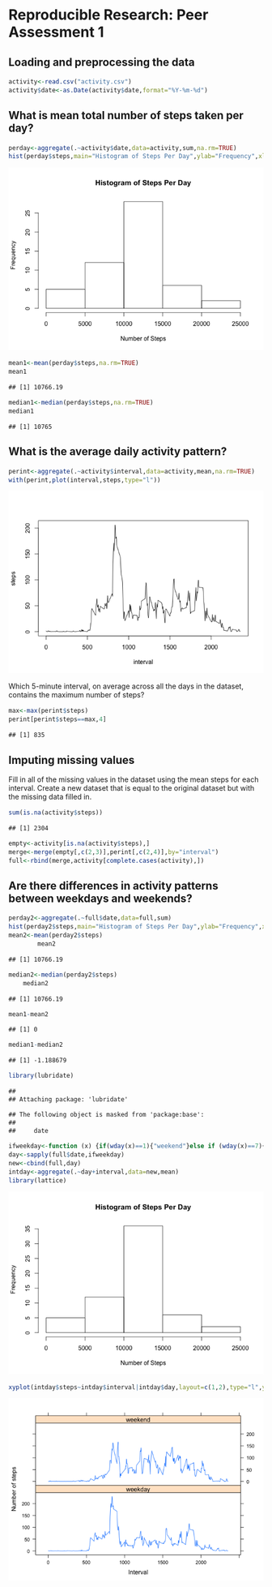 # Reproducible Research: Peer Assessment 1


## Loading and preprocessing the data

```r
activity<-read.csv("activity.csv")
activity$date<-as.Date(activity$date,format="%Y-%m-%d")
```

## What is mean total number of steps taken per day?

```r
perday<-aggregate(.~activity$date,data=activity,sum,na.rm=TRUE)
hist(perday$steps,main="Histogram of Steps Per Day",ylab="Frequency",xlab="Number of Steps")
```

![](PA1_template_files/figure-html/unnamed-chunk-2-1.png)<!-- -->

```r
mean1<-mean(perday$steps,na.rm=TRUE)
mean1
```

```
## [1] 10766.19
```

```r
median1<-median(perday$steps,na.rm=TRUE)
median1
```

```
## [1] 10765
```


## What is the average daily activity pattern?

```r
perint<-aggregate(.~activity$interval,data=activity,mean,na.rm=TRUE)
with(perint,plot(interval,steps,type="l"))
```

![](PA1_template_files/figure-html/unnamed-chunk-3-1.png)<!-- -->

Which 5-minute interval, on average across all the days in the dataset, contains the maximum number of steps?

```r
max<-max(perint$steps)
perint[perint$steps==max,4]
```

```
## [1] 835
```

## Imputing missing values
Fill in all of the missing values in the dataset using the mean steps for each interval.  Create a new dataset that is equal to the original dataset but with the missing data filled in.

```r
sum(is.na(activity$steps))
```

```
## [1] 2304
```

```r
empty<-activity[is.na(activity$steps),]
merge<-merge(empty[,c(2,3)],perint[,c(2,4)],by="interval")
full<-rbind(merge,activity[complete.cases(activity),])
```
## Are there differences in activity patterns between weekdays and weekends?

```r
perday2<-aggregate(.~full$date,data=full,sum)
hist(perday2$steps,main="Histogram of Steps Per Day",ylab="Frequency",xlab="Number of Steps")
mean2<-mean(perday2$steps)
        mean2
```

```
## [1] 10766.19
```

```r
median2<-median(perday2$steps)
	median2
```

```
## [1] 10766.19
```

```r
mean1-mean2
```

```
## [1] 0
```

```r
median1-median2
```

```
## [1] -1.188679
```

```r
library(lubridate)
```

```
## 
## Attaching package: 'lubridate'
```

```
## The following object is masked from 'package:base':
## 
##     date
```

```r
ifweekday<-function (x) {if(wday(x)==1){"weekend"}else if (wday(x)==7){"weekend"} else {"weekday"}}
day<-sapply(full$date,ifweekday)
new<-cbind(full,day)
intday<-aggregate(.~day+interval,data=new,mean)
library(lattice)
```

![](PA1_template_files/figure-html/unnamed-chunk-6-1.png)<!-- -->

```r
xyplot(intday$steps~intday$interval|intday$day,layout=c(1,2),type="l",ylab="Number of steps",xlab="Interval")
```

![](PA1_template_files/figure-html/unnamed-chunk-6-2.png)<!-- -->
